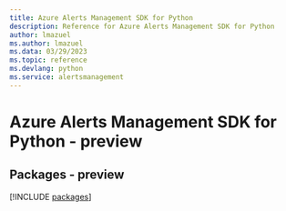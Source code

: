 ```yaml
---
title: Azure Alerts Management SDK for Python
description: Reference for Azure Alerts Management SDK for Python
author: lmazuel
ms.author: lmazuel
ms.data: 03/29/2023
ms.topic: reference
ms.devlang: python
ms.service: alertsmanagement
---
```

# Azure Alerts Management SDK for Python - preview
## Packages - preview
[!INCLUDE [packages](alerts-management-index.md)]